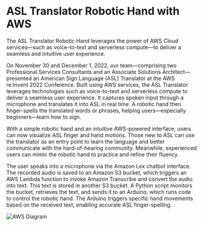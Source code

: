 # ASL Translator Robotic Hand with AWS

The ASL Translator Robotic Hand leverages the power of AWS Cloud services—such as voice-to-text and serverless compute—to deliver a seamless and intuitive user experience.

On November 30 and December 1, 2022, our team—comprising two Professional Services Consultants and an Associate Solutions Architect—presented an American Sign Language (ASL) Translator at the AWS re:Invent 2022 Conference. Built using AWS services, the ASL Translator leverages technologies such as voice-to-text and serverless compute to deliver a seamless user experience. It captures spoken input through a microphone and translates it into ASL in real time. A robotic hand then finger-spells the translated words or phrases, helping users—especially beginners—learn how to sign.

With a simple robotic hand and an intuitive AWS-powered interface, users can now visualize ASL finger and hand motions. Those new to ASL can use the translator as an entry point to learn the language and better communicate with the hard-of-hearing community. Meanwhile, experienced users can mimic the robotic hand to practice and refine their fluency.

The user speaks into a microphone via the Amazon Lex chatbot interface. The recorded audio is saved to an Amazon S3 bucket, which triggers an AWS Lambda function to invoke Amazon Transcribe and convert the audio into text. This text is stored in another S3 bucket. A Python script monitors the bucket, retrieves the text, and sends it to an Arduino, which runs code to control the robotic hand. The Arduino triggers specific hand movements based on the received text, enabling accurate ASL finger-spelling.

![AWS Diagram](https://github.com/matthewlee222/reinvent-bot-2022/assets/58535185/0b3f0c1a-0616-454b-a9e8-ab7a94229163)
